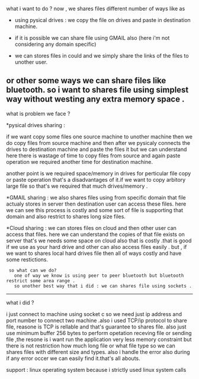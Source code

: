 
what i want to do ?
 now , we shares files different number of ways like as 
 - using pysical drives : we copy the file on drives and paste in destination machine.
 
 - if it is possible we can share file using GMAIL also (here i'm not considering any domain specific)
 
 - we can stores files in could and we simply share the links of the files to unother user. 
 
 or other some ways we can share files like bluetooth.
 so i want to shares file using simplest way without westing any extra memory space .
 -------------------------------------------------------------------------------------------------------------------------------------------------------
what is problem we face ?
 
 *pysical drives sharing : 
  
  if we want copy some files one source machine to unother machine then we do copy files from source machine and then after we pysicaly connects the drives to 
  destination machine and paste the files it but we can understand here there is wastage of time to copy files from source and again paste operation we required 
  another time for destination machine. 
  
  another point is we required space/memory in drives for perticular file copy or paste operation that's a disadvantages of it.if we want to copy arbitory large
  file so that's we required that much drives/memory .
  
  *GMAIL sharing :
     we also shares files using from specific domain that file actualy stores in server then destination user can access these files. here we can see this process 
     is costly and some sort of file is supporting that domain and also restrict to shares long size files.
     
 *Cloud sharing :
     we can stores files on cloud and then other user can access that files. here we can understand the copies of that file exists on server that's we needs some 
     space on cloud also that is costly .that is good if we use as your hard drive and other can also access files easily .
     but , if we want to shares local hard drives file then all of ways costly and have some restictions.
     
     so what can we do?
       one of way we know is using peer to peer bluetooth but bluetooth restrict some area range .
       so unother best way that i did : we can shares file using sockets .
       
------------------------------------------------------------------------------------------------------------------------------------------------------------ 
       
 what i did ?
 
  i just connect to machine using socket c so we need just ip address and port number to connect two machine .also i used TCP/ip protocol to share file, reasone
  is TCP is rellable and that's guarantee to shares file.
  also just use minimum buffer 256 bytes to perform opetation receving file or sending file ,the resone is i want run the application very less memory constraint
  but there is not restriction how much long file or what file type so we can shares files with different size and types.
  also i handle the error also during if any error occer we can easily find it.that's all abouts.
  
  
  support : linux operating system because i strictly used linux system calls
   
     
     
  
  
  
  
